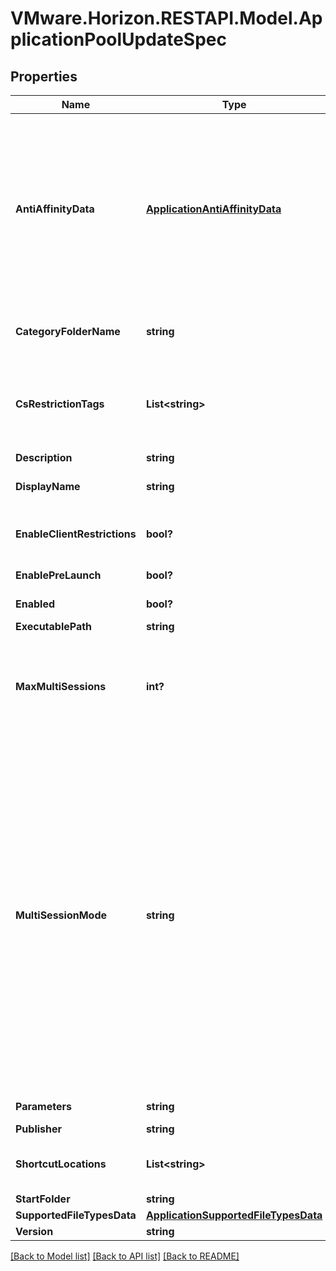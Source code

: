 # VMware.Horizon.RESTAPI.Model.ApplicationPoolUpdateSpec
## Properties

Name | Type | Description | Notes
------------ | ------------- | ------------- | -------------
**AntiAffinityData** | [**ApplicationAntiAffinityData**](ApplicationAntiAffinityData.md) | Configure to enable anti-affinity rules. When an anti-affinity rule is configured for an application pool, Horizon Connection Server attempts to launch the application only on RDS servers that have sufficient resources to run the application. This feature can be useful for controlling applications that consume large amounts of CPU or memory resources.&lt;br&gt;An anti-affinity rule consists of an application matching pattern and a maximum count. For example, the application matching pattern might be autocad.exe and the maximum count might be 2. | [optional] 
**CategoryFolderName** | **string** | Name of the category folder in the user&#39;s OS containing a shortcut to the application. Unset if the application does not belong to a category. | [optional] 
**CsRestrictionTags** | **List&lt;string&gt;** | Connection server restrictions. Application pool can be accessed from only those connection server instances that have a matching tag in this list. Null or empty list means that the application pool can be accessed from any connection server. | [optional] 
**Description** | **string** | Notes about the application pool. | [optional] 
**DisplayName** | **string** | The display name is the name that users will see in Horizon client. If the display name is left blank, it defaults to name. | [optional] 
**EnableClientRestrictions** | **bool?** | Indicates whether client restrictions are to be applied to application pool. Currently it is valid for application pool created from farm. Default value is false. | [optional] 
**EnablePreLaunch** | **bool?** | Whether to pre-launch the application. Default value is false. | [optional] 
**Enabled** | **bool?** | Indicates whether the application pool is enabled. Default value is true | 
**ExecutablePath** | **string** | Path to application executable. | 
**MaxMultiSessions** | **int?** | Maximum number of multi-sessions a user can have in this application pool. This property is required if multi-session mode is set to \&quot;ENABLED_DEFAULT_OFF\&quot;, \&quot;ENABLED_DEFAULT_ON\&quot;, or \&quot;ENABLED_ENFORCED\&quot;Default value is 1. | [optional] 
**MultiSessionMode** | **string** | Multi-session mode for the application pool. An application launched in multi-session mode does not support reconnect behavior when user logs in from a different client instance. Multi-session mode should be disabled when pre-launch is enabled.Default value is \&quot;DISABLED\&quot; * DISABLED: Multi-session is not supported for this application. * ENABLED_DEFAULT_OFF: Multi-session is supported for this application but is disabled by default. The client would need to explicitly request multi-session launch, if wanted. If a legacy client is used, this will always result in a single-session application launch. * ENABLED_DEFAULT_ON: Multi-session mode is supported for this application and is enabled by default. The client can request explicitly for single-session launch, if wanted. If a legacy client is used, this will always result in a multi-session application launch. * ENABLED_ENFORCED: Multi-session is supported for this application and it is enforced. The client can not select to launch this application as a single-session application. | [optional] 
**Parameters** | **string** | Parameters to pass to application when launching. | [optional] 
**Publisher** | **string** | Application publisher | [optional] 
**ShortcutLocations** | **List&lt;string&gt;** | Locations of the category folder in the user&#39;s OS containing a shortcut to the application. The value must be set if category folder name is provided. | [optional] 
**StartFolder** | **string** | Starting folder for application | [optional] 
**SupportedFileTypesData** | [**ApplicationSupportedFileTypesData**](ApplicationSupportedFileTypesData.md) | Supported file types details. | [optional] 
**Version** | **string** | Application version. | [optional] 

[[Back to Model list]](../README.md#documentation-for-models) [[Back to API list]](../README.md#documentation-for-api-endpoints) [[Back to README]](../README.md)

